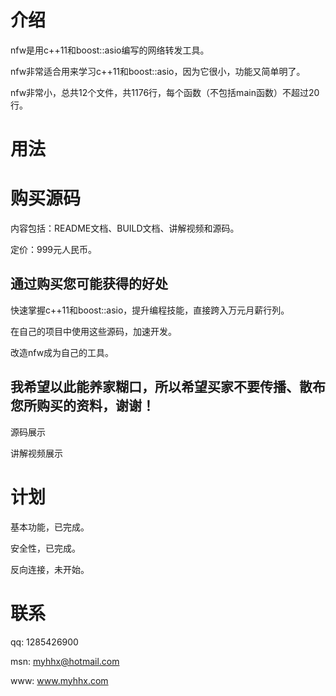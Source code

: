 介绍
====

nfw是用c++11和boost::asio编写的网络转发工具。

nfw非常适合用来学习c++11和boost::asio，因为它很小，功能又简单明了。

nfw非常小，总共12个文件，共1176行，每个函数（不包括main函数）不超过20行。

用法
====

购买源码
========

内容包括：README文档、BUILD文档、讲解视频和源码。

定价：999元人民币。

通过购买您可能获得的好处
------------------------

快速掌握c++11和boost::asio，提升编程技能，直接跨入万元月薪行列。

在自己的项目中使用这些源码，加速开发。

改造nfw成为自己的工具。

我希望以此能养家糊口，所以希望买家不要传播、散布您所购买的资料，谢谢！
----------------------------------------------------------------------

源码展示

讲解视频展示

计划
====

基本功能，已完成。

安全性，已完成。

反向连接，未开始。

联系
====

qq:  1285426900

msn: myhhx@hotmail.com

www: www.myhhx.com
